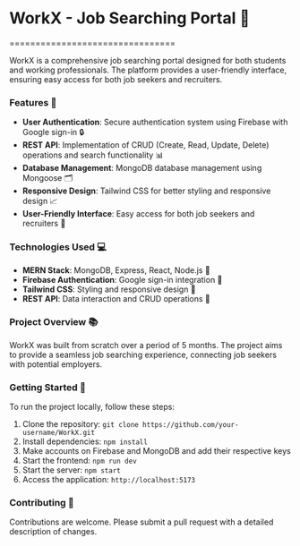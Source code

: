 # WorkX - Job Searching Portal 🚀
================================

WorkX is a comprehensive job searching portal designed for both students and working professionals. The platform provides a user-friendly interface, ensuring easy access for both job seekers and recruiters.

### Features 🎉

* **User Authentication**: Secure authentication system using Firebase with Google sign-in 🔒
* **REST API**: Implementation of CRUD (Create, Read, Update, Delete) operations and search functionality 📊
* **Database Management**: MongoDB database management using Mongoose 🗂️
* **Responsive Design**: Tailwind CSS for better styling and responsive design 📈
* **User-Friendly Interface**: Easy access for both job seekers and recruiters 👥

### Technologies Used 💻

* **MERN Stack**: MongoDB, Express, React, Node.js 🤖
* **Firebase Authentication**: Google sign-in integration 🔑
* **Tailwind CSS**: Styling and responsive design 🎨
* **REST API**: Data interaction and CRUD operations 📝

### Project Overview 📚

WorkX was built from scratch over a period of 5 months. The project aims to provide a seamless job searching experience, connecting job seekers with potential employers.

### Getting Started 🚀

To run the project locally, follow these steps:

1. Clone the repository: `git clone https://github.com/your-username/WorkX.git`
2. Install dependencies: `npm install`
3. Make accounts on Firebase and MongoDB and add their respective keys
4. Start the frontend: `npm run dev`
5. Start the server: `npm start`
6. Access the application: `http://localhost:5173`

### Contributing 🤝

Contributions are welcome. Please submit a pull request with a detailed description of changes.
